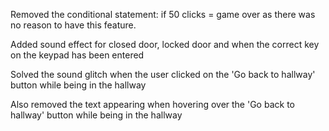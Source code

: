 Removed the conditional statement: if 50 clicks = game over as there was no reason to have this feature.

Added sound effect for closed door, locked door and when the correct key on the keypad has been entered

Solved the sound glitch when the user clicked on the 'Go back to hallway' button while being in the hallway

Also removed the text appearing when hovering over the 'Go back to hallway' button while being in the hallway
